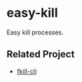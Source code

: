 # easy-kill
Easy kill processes.


## Related Project
* [fkill-cli](https://github.com/sindresorhus/fkill-cli)
